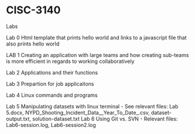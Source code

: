 # CISC-3140
Labs 

Lab 0 Html template that prints hello world and links to a javascript file that also prints hello world

LAB 1 Creating an application with large teams and how creating sub-teams is more efficient in regards to working collaboratively

Lab 2 Applications and their functions

Lab 3 Prepartion for job applicaitons

Lab 4 Linux commands and programs

Lab 5 Manipulating datasets with linux terminal 
      - See relevant files: Lab 5.docx, NYPD_Shooting_Incident_Data__Year_To_Date_.csv, dataset-output.txt, solution-dataset.txt 
Lab 6 Using Git vs. SVN 
      - Relevant files: Lab6-session.log, Lab6-session2.log
